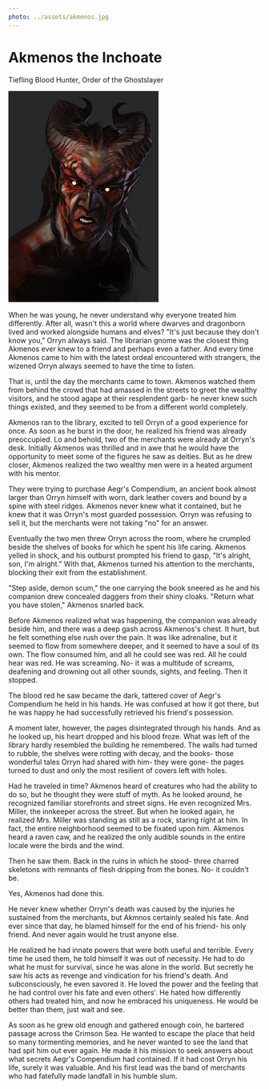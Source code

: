 ```yaml
---
photo: ../assets/akmenos.jpg
---
```


# Akmenos the Inchoate

<span class="subtitle">Tiefling Blood Hunter, Order of the Ghostslayer</span>

<img src="../.vuepress/public/assets/akmenos.jpg" alt="Akmenos" class="align-left" style="max-width: 300px;"/>

When he was young, he never understand why everyone treated him differently. After all, wasn't this a world where dwarves and dragonborn lived and worked alongside humans and elves? "It's just because they don't know you," Orryn always said. The librarian gnome was the closest thing Akmenos ever knew to a friend and perhaps even a father. And every time Akmenos came to him with the latest ordeal encountered with strangers, the wizened Orryn always seemed to have the time to listen.

That is, until the day the merchants came to town. Akmenos watched them from behind the crowd that had amassed in the streets to greet the wealthy visitors, and he stood agape at their resplendent garb- he never knew such things existed, and they seemed to be from a different world completely.

Akmenos ran to the library, excited to tell Orryn of a good experience for once. As soon as he burst in the door, he realized his friend was already preoccupied. Lo and behold, two of the merchants were already at Orryn's desk. Initially Akmenos was thrilled and in awe that he would have the opportunity to meet some of the figures he saw as deities. But as he drew closer, Akmenos realized the two wealthy men were in a heated argument with his mentor.

They were trying to purchase Aegr's Compendium, an ancient book almost larger than Orryn himself with worn, dark leather covers and bound by a spine with steel ridges. Akmenos never knew what it contained, but he knew that it was Orryn's most guarded possession. Orryn was refusing to sell it, but the merchants were not taking "no" for an answer.

Eventually the two men threw Orryn across the room, where he crumpled beside the shelves of books for which he spent his life caring. Akmenos yelled in shock, and his outburst prompted his friend to gasp, "It's alright, son, I'm alright." With that, Akmenos turned his attention to the merchants, blocking their exit from the establishment.

"Step aside, demon scum," the one carrying the book sneered as he and his companion drew concealed daggers from their shiny cloaks. "Return what you have stolen," Akmenos snarled back.

Before Akmenos realized what was happening, the companion was already beside him, and there was a deep gash across Akmenos's chest. It hurt, but he felt something else rush over the pain. It was like adrenaline, but it seemed to flow from somewhere deeper, and it seemed to have a soul of its own. The flow consumed him, and all he could see was red. All he could hear was red. He was screaming. No- it was a multitude of screams, deafening and drowning out all other sounds, sights, and feeling.
Then it stopped.

The blood red he saw became the dark, tattered cover of Aegr's Compendium he held in his hands. He was confused at how it got there, but he was happy he had successfully retrieved his friend's possession.

A moment later, however, the pages disintegrated through his hands. And as he looked up, his heart dropped and his blood froze. What was left of the library hardly resembled the building he remembered. The walls had turned to rubble, the shelves were rotting with decay, and the books- those wonderful tales Orryn had shared with him- they were gone- the pages turned to dust and only the most resilient of covers left with holes.

Had he traveled in time? Akmenos heard of creatures who had the ability to do so, but he thought they were stuff of myth. As he looked around, he recognized familiar storefronts and street signs. He even recognized Mrs. Miller, the innkeeper across the street. But when he looked again, he realized Mrs. Miller was standing as still as a rock, staring right at him. In fact, the entire neighborhood seemed to be fixated upon him. Akmenos heard a raven caw, and he realized the only audible sounds in the entire locale were the birds and the wind.

Then he saw them. Back in the ruins in which he stood- three charred skeletons with remnants of flesh dripping from the bones.
No- it couldn't be.

Yes, Akmenos had done this.

He never knew whether Orryn's death was caused by the injuries he sustained from the merchants, but Akmnos certainly sealed his fate. And ever since that day, he blamed himself for the end of his friend- his only friend. And never again would he trust anyone else.

He realized he had innate powers that were both useful and terrible. Every time he used them, he told himself it was out of necessity. He had to do what he must for survival, since he was alone in the world. But secretly he saw his acts as revenge and vindication for his friend's death. And subconsciously, he even savored it. He loved the power and the feeling that he had control over his fate and even others'. He hated how differently others had treated him, and now he embraced his uniqueness. He would be better than them, just wait and see.

As soon as he grew old enough and gathered enough coin, he bartered passage across the Crimson Sea. He wanted to escape the place that held so many tormenting memories, and he never wanted to see the land that had spit him out ever again. He made it his mission to seek answers about what secrets Aegr's Compendium had contained. If it had cost Orryn his life, surely it was valuable. And his first lead was the band of merchants who had fatefully made landfall in his humble slum.
